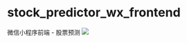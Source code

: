 # stock_predictor_wx_frontend
微信小程序前端 - 股票预测
![](https://wx2.sinaimg.cn/mw690/008b8Ivhgy1ghwlsd7d6zg308w0h0ncn.gif)